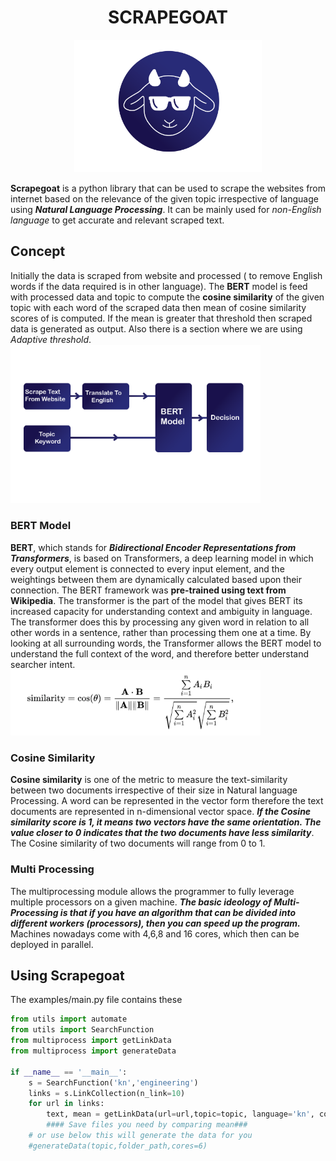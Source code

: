 <center><h1>SCRAPEGOAT</h1></center>

<center><img src="img/goatlogoscrape.png" alt="Drawing" style="width: 300px;"></center>

**Scrapegoat** is a python library that can be used to scrape the websites from internet based on the relevance of the given topic irrespective of language using ***Natural Language Processing***. It can be mainly used for *non-English language* to get accurate and relevant scraped text.

## Concept
Initially the data is scraped from website  and  processed ( to remove English words if the data required is in other language). The **BERT** model is feed with processed data and topic  to compute the **cosine similarity** of the given topic with each word of the scraped data then mean of cosine similarity scores of is computed. If the mean is greater that threshold then scraped data is generated as output. Also there is a section where we are using *Adaptive threshold*.
<img src="img/goatblockscrape.png" alt="Drawing" style="width: 400px;"/>

### BERT Model
**BERT**, which stands for ***Bidirectional Encoder Representations from Transformers***, is based on Transformers, a deep learning model in which every output element is connected to every input element, and the weightings between them are dynamically calculated based upon their connection. The BERT framework was **pre-trained using text from Wikipedia**. The transformer is the part of the model that gives BERT its increased capacity for understanding context and ambiguity in language. The transformer does this by processing any given word in relation to all other words in a sentence, rather than processing them one at a time. By looking at all surrounding words, the Transformer allows the BERT model to understand the full context of the word, and therefore better understand searcher intent.
<img src="img/cos.png" alt="Drawing" style="width: 400px;"/>

### Cosine Similarity
**Cosine similarity** is one of the metric to measure the text-similarity between two documents irrespective of their size in Natural language Processing. A word can be represented in the vector form therefore the text documents are represented in n-dimensional vector space. ***If the Cosine similarity score is 1, it means two vectors have the same orientation. The value closer to 0 indicates that the two documents have less similarity***. The Cosine similarity of two documents will range from 0 to 1.

### Multi Processing
The multiprocessing module allows the programmer to fully leverage multiple processors on a given machine. ***The basic ideology of Multi-Processing is that if you have an algorithm that can be divided into different workers (processors), then you can speed up the program.*** Machines nowadays come with 4,6,8 and 16 cores, which then can be deployed in parallel.

## Using Scrapegoat
The examples/main.py file contains these
```python
from utils import automate
from utils import SearchFunction
from multiprocess import getLinkData
from multiprocess import generateData

if __name__ == '__main__':
	s = SearchFunction('kn','engineering')
	links = s.LinkCollection(n_link=10)
	for url in links:
		text, mean = getLinkData(url=url,topic=topic, language='kn', cores=6)
		#### Save files you need by comparing mean###
	# or use below this will generate the data for you 
	#generateData(topic,folder_path,cores=6)

```

